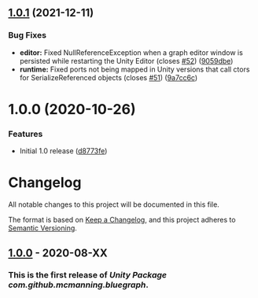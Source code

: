 ## [1.0.1](https://github.com/McManning/BlueGraph/compare/v1.0.0...v1.0.1) (2021-12-11)


### Bug Fixes

* **editor:** Fixed NullReferenceException when a graph editor window is persisted while restarting the Unity Editor (closes [#52](https://github.com/McManning/BlueGraph/issues/52)) ([9059dbe](https://github.com/McManning/BlueGraph/commit/9059dbef79ed43d748603d3ec5389bb01ecad5c1))
* **runtime:** Fixed ports not being mapped in Unity versions that call ctors for SerializeReferenced objects (closes [#51](https://github.com/McManning/BlueGraph/issues/51)) ([9a7cc6c](https://github.com/McManning/BlueGraph/commit/9a7cc6cc80f8d07f392b433569a10667a9465a07))

# 1.0.0 (2020-10-26)


### Features

* Initial 1.0 release ([d8773fe](https://github.com/McManning/BlueGraph/commit/d8773fecc053ef74fc6000ed76bbd9c2d2dc99b8))

# Changelog
All notable changes to this project will be documented in this file.

The format is based on [Keep a Changelog](https://keepachangelog.com/en/1.0.0/),
and this project adheres to [Semantic Versioning](https://semver.org/spec/v2.0.0.html).

## [1.0.0](https://github.com/McManning/BlueGraph/releases/tag/v1.0.0) - 2020-08-XX

### This is the first release of *Unity Package com.github.mcmanning.bluegraph*.
